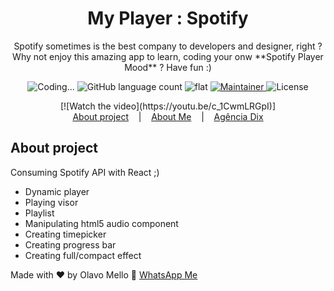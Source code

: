 <h1 align="center">My Player : Spotify</h1>
<p align="center">Spotify sometimes is the best company to developers and designer, right ? Why not enjoy this amazing app to learn, coding your onw **Spotify Player Mood** ? Have fun :)</p>

<p align="center">
  <img alt="Coding..." src="https://img.shields.io/badge/last%20modified-today-brightgreen"/>
  <img alt="GitHub language count" src="https://img.shields.io/github/languages/count/olavomello/spotify-my-player?color=%2304D361">
  <img alt="flat" src="https://img.shields.io/badge/style-flat-green?logo=appveyor&amp;style=flat">
  <a href="https://agenciadix.com.br">
    <img alt="Maintainer" src="https://img.shields.io/badge/maintainer-olavo%20mello-blue">
  </a>

  <img alt="License" src="https://img.shields.io/badge/license-MIT-%2304D361">

</p>

<p align="center">
  [![Watch the video](https://youtu.be/c_1CwmLRGpI)]
  <br>
  <a href="#a1-sobre-o-projeto">About project</a>
  &nbsp;&nbsp;&nbsp;|&nbsp;&nbsp;&nbsp;
  <a href="https://www.linkedin.com/in/olavo-mello-a6262a72/" target="_blank">About Me</a>
  &nbsp;&nbsp;&nbsp;|&nbsp;&nbsp;&nbsp;
  <a href="https://agenciadix.com.br" target="_blank" title="Agência de Marketing Digital, SEO, SEM e APPS">Agência Dix</a>
</p>

## About project

<p>Consuming Spotify API with React ;)</p>
<ul>
   <li>Dynamic player</li>
   <li>Playing visor</li>
   <li>Playlist</li>
   <li>Manipulating html5 audio component</li>
   <li>Creating timepicker</li>
   <li>Creating progress bar</li>
   <li>Creating full/compact effect</li>
</ul>

Made with ♥ by Olavo Mello :wave: [WhatsApp Me](https://wa.me/5516981657459)